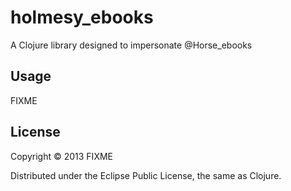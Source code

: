 # holmesy_ebooks

A Clojure library designed to impersonate @Horse_ebooks

## Usage

FIXME

## License

Copyright © 2013 FIXME

Distributed under the Eclipse Public License, the same as Clojure.
